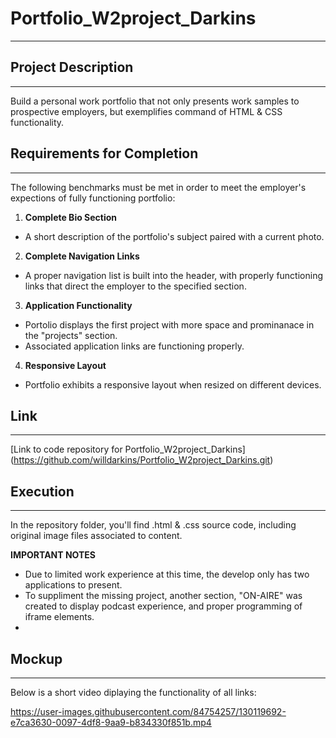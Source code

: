 # Portfolio_W2project_Darkins
***

## Project Description
***
Build a personal work portfolio that not only presents work samples to prospective employers, but exemplifies command of HTML & CSS functionality. 

## Requirements for Completion
***
The following benchmarks must be met in order to meet the employer's expections of fully functioning portfolio:
1. **Complete Bio Section**
* A short description of the portfolio's subject paired with a current photo.
2. **Complete Navigation Links**
* A proper navigation list is built into the header, with properly functioning links that direct the employer to the specified section.
3. **Application Functionality**
* Portolio displays the first project with more space and prominanace in the "projects" section.
* Associated application links are functioning properly.
4. **Responsive Layout**
* Portfolio exhibits a responsive layout when resized on different devices.

## Link
***
[Link to code repository for Portfolio_W2project_Darkins] (https://github.com/willdarkins/Portfolio_W2project_Darkins.git)

## Execution
***
In the repository folder, you'll find .html & .css source code, including original image files associated to content.

**IMPORTANT NOTES**
* Due to limited work experience at this time, the develop only has two applications to present.
* To suppliment the missing project, another section, "ON-AIRE" was created to display podcast experience, and proper programming of iframe elements.
* 

## Mockup
***
Below is a short video diplaying the functionality of all links:


https://user-images.githubusercontent.com/84754257/130119692-e7ca3630-0097-4df8-9aa9-b834330f851b.mp4


